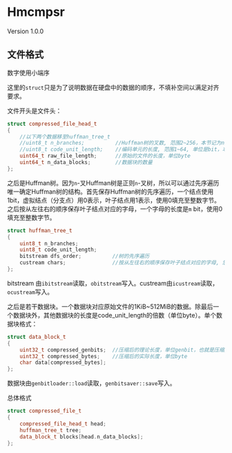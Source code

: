# Hmcmpsr

Version 1.0.0

## 文件格式

数字使用小端序

这里的`struct`只是为了说明数据在硬盘中的数据的顺序，不填补空间以满足对齐要求。

文件开头是文件头：
```c++
struct compressed_file_head_t
{
    //以下两个数据移至huffman_tree_t
    //uint8_t n_branches;          //Huffman树的叉数, 范围2~256，本节记为n
    //uint8_t code_unit_length;    //编码单元的长度, 范围1~64, 单位是bit，本节记为m
    uint64_t raw_file_length;      //原始的文件的长度，单位byte
    uint64_t n_data_blocks;        //数据块的数量
};
```

之后是Huffman树。因为`n`-叉Huffman树是正则`n`-叉树，所以可以通过先序遍历唯一确定Huffman树的结构。首先保存Huffman树的先序遍历，一个结点使用1bit，虚拟结点（分支点）用0表示，叶子结点用1表示，使用0填充至整数字节。之后按从左往右的顺序保存叶子结点对应的字母，一个字母的长度是`m` bit，使用0填充至整数字节。
```c++
struct huffman_tree_t
{
    uint8_t n_branches;
    uint8_t code_unit_length;
    bitstream dfs_order;          //树的先序遍历
    custream chars;               //按从左往右的顺序保存叶子结点对应的字母, 忽略虚拟字符
};
```
bitstream 由`ibitstream`读取，`obitstream`写入。custream由`icustream`读取，`ocustream`写入。

之后是若干数据块。一个数据块对应原始文件的1KiB~512MiB的数据。除最后一个数据块外，其他数据块的长度是code_unit_length的倍数（单位byte）。单个数据块格式：
```c++
struct data_block_t
{
    uint32_t compressed_genbits;  //压缩后的理论长度，单位genbit，也就是压缩后的文件使用n进制输出时的长度
    uint32_t compressed_bytes;    //压缩后的实际长度，单位byte
    char data[compressed_bytes];
};
```
数据块由`genbitloader::load`读取，`genbitsaver::save`写入。

总体格式
```c++
struct compressed_file_t
{
    compressed_file_head_t head;
    huffman_tree_t tree;
    data_block_t blocks[head.n_data_blocks];
};
```

